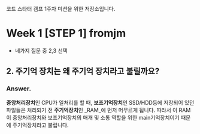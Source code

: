 코드 스타터 캠프 1주차 미션을 위한 저장소입니다.
# Week 1 [STEP 1] fromjm
- 네가지 질문 중 2,3 선택

## 2. 주기억 장치는 왜 주기억 장치라고 불릴까요?
### Answer.
**중앙처리장치**인 CPU가 일처리를 할 때, **보조기억장치**인 SSD/HDD등에 저장되어 있던 파일들은 처리되기 전 **주기억장치**인 _RAM_에 먼저 머무르게 됩니다. 따라서 이 RAM이 중앙처리장치와 보조기억장치의 매개 및 소통 역할을 위한 main기억장치이기 때문에 주기억장치라고 불립니다.

